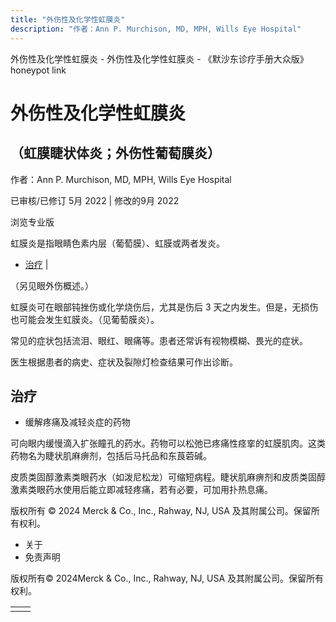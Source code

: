 ```yaml
---
title: "外伤性及化学性虹膜炎"
description: "作者：Ann P. Murchison, MD, MPH, Wills Eye Hospital"
---
```


﻿外伤性及化学性虹膜炎 \- 外伤性及化学性虹膜炎 \- 《默沙东诊疗手册大众版》 honeypot link

# 外伤性及化学性虹膜炎

## （虹膜睫状体炎；外伤性葡萄膜炎）

作者：Ann P. Murchison, MD, MPH, Wills Eye Hospital

已审核/已修订 5月 2022 \| 修改的9月 2022

浏览专业版

虹膜炎是指眼睛色素内层（葡萄膜）、虹膜或两者发炎。

- [治疗](#治疗_v23634230_zh) \|

（另见眼外伤概述。）

虹膜炎可在眼部钝挫伤或化学烧伤后，尤其是伤后 3 天之内发生。但是，无损伤也可能会发生虹膜炎。（见葡萄膜炎）。

常见的症状包括流泪、眼红、眼痛等。患者还常诉有视物模糊、畏光的症状。

医生根据患者的病史、症状及裂隙灯检查结果可作出诊断。

## 治疗

- 缓解疼痛及减轻炎症的药物


可向眼内缓慢滴入扩张瞳孔的药水。药物可以松弛已疼痛性痉挛的虹膜肌肉。这类药物名为睫状肌麻痹剂，包括后马托品和东莨菪碱。

皮质类固醇激素类眼药水（如泼尼松龙）可缩短病程。睫状肌麻痹剂和皮质类固醇激素类眼药水使用后能立即减轻疼痛，若有必要，可加用扑热息痛。



版权所有 © 2024
Merck & Co., Inc., Rahway, NJ, USA 及其附属公司。保留所有权利。

- 关于
- 免责声明

版权所有© 2024Merck & Co., Inc., Rahway, NJ, USA 及其附属公司。保留所有权利。

|     |     |
| --- | --- |
|  |  |